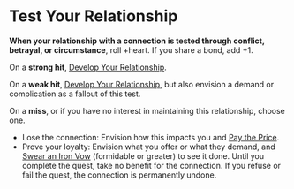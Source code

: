 # Test Your Relationship

**When your relationship with a connection is tested through conflict, betrayal, or circumstance**, roll +heart. If you share a bond, add +1.

On a **strong hit**, [Develop Your Relationship](Develop_Your_Relationship.md).

On a **weak hit**, [Develop Your Relationship](Develop_Your_Relationship.md), but also envision a demand or complication as a fallout of this test.

On a **miss**, or if you have no interest in maintaining this relationship, choose one.

  * Lose the connection: Envision how this impacts you and [Pay the Price](Pay_the_Price.md).
  * Prove your loyalty: Envision what you offer or what they demand, and [Swear an Iron Vow](Swear_an_Iron_Vow.md) (formidable or greater) to see it done. Until you complete the quest, take no benefit for the connection. If you refuse or fail the quest, the connection is permanently undone.